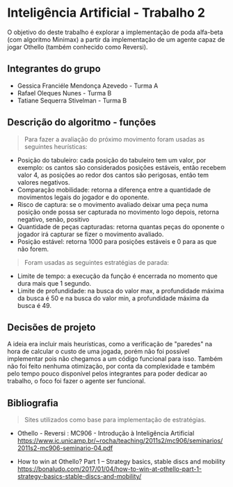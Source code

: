 # Inteligência Artificial - Trabalho 2
O objetivo do deste trabalho é explorar a implementação de poda alfa-beta (com algoritmo Minimax) a partir da  implementação de um agente capaz de jogar Othello (também conhecido como Reversi).

## Integrantes do grupo
- Gessica Franciéle Mendonça Azevedo - Turma A  
- Rafael Oleques Nunes - Turma B
- Tatiane Sequerra Stivelman - Turma B

## Descrição do algoritmo - funções
> Para fazer a avaliação do próximo movimento foram usadas as seguintes heurísticas:
- Posição do tabuleiro: cada posição do tabuleiro tem um valor, por exemplo: os cantos são considerados posições estáveis, então recebem valor 4, as posições ao redor dos cantos são perigosas, então tem valores negativos.
- Comparação mobilidade: retorna a diferença entre a quantidade de movimentos legais do jogador e do oponente.
- Risco de captura: se o movimento avaliado deixar uma peça numa posição onde possa ser capturada no movimento logo depois, retorna negativo, senão, positivo
- Quantidade de peças capturadas: retorna quantas peças do oponente o jogador irá capturar se fizer o movimento avaliado.
- Posição estável: retorna 1000 para posições estáveis e 0 para as que não forem.
> Foram usadas as seguintes estratégias de parada:
- Limite de tempo: a execução da função é encerrada no momento que dura mais que 1 segundo.
- Limite de profundidade: na busca do valor max, a profundidade máxima da busca é 50 e na busca do valor min, a profundidade máxima da busca é 49.
## Decisões de projeto
A ideia era incluir mais heurísticas, como a verificação de "paredes" na hora de calcular o custo de uma jogada, porém não foi possível implementar pois não chegamos a um código funcional para isso. Também não foi feito nenhuma otimização, por conta da complexidade e também pelo tempo pouco disponível pelos integrantes para poder dedicar ao trabalho, o foco foi fazer o agente ser funcional.
## Bibliografia
> Sites utilizados como base para implementação de estratégias.
- Othello - Reversi : MC906 - Introdução à Inteligência Artificial  
https://www.ic.unicamp.br/~rocha/teaching/2011s2/mc906/seminarios/2011s2-mc906-seminario-04.pdf

- How to win at Othello? Part 1 – Strategy basics, stable discs and mobility  
https://bonaludo.com/2017/01/04/how-to-win-at-othello-part-1-strategy-basics-stable-discs-and-mobility/

